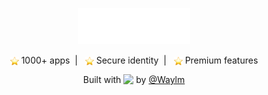 <p align="center">
  <img src="./logo.svg" alt="Waylm Logo" width="180">
</p>

<p align="center">
  <img src="./star_2b50.png" width="14" style="vertical-align:middle;"/> 1000+ apps&nbsp;&nbsp;|&nbsp;&nbsp;
  <img src="./star_2b50.png" width="14" style="vertical-align:middle;"/> Secure identity&nbsp;&nbsp;|&nbsp;&nbsp;
  <img src="./star_2b50.png" width="14" style="vertical-align:middle;"/> Premium features
</p>

<p align="center">
  Built with <img src="https://em-content.zobj.net/source/apple/419/red-heart_2764-fe0f.png" width="14" style="vertical-align:-2px;"/> by <a href="https://github.com/Waylm">@Waylm</a>
</p>
